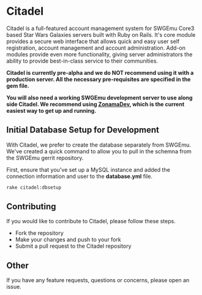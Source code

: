 # Citadel

Citadel is a full-featured account management system for SWGEmu Core3 based Star Wars Galaxies servers built with Ruby on Rails. It's core module provides a secure web interface that allows quick and easy user self registration, account management and account administration. Add-on modules provide even more functionality, giving server administrators the ability to provide best-in-class service to their communities.

**Citadel is currently pre-alpha and we do NOT recommend using it with a production server. All the necessary pre-requisites are specified in the gem file.**

**You will also need a working SWGEmu development server to use along side Citadel. We recommend using [ZonamaDev](https://github.com/Zonama/ZonamaDev), which is the current easiest way to get up and running.**

## Initial Database Setup for Development

With Citadel, we prefer to create the database separately from SWGEmu. We've created a quick command to allow you to pull in the schemna from the SWGEmu gerrit repository.

First, ensure that you've set up a MySQL instance and added the connection information and user to the **database.yml** file.

```bash
rake citadel:dbsetup
```

## Contributing

If you would like to contribute to Citadel, please follow these steps.

- Fork the repository
- Make your changes and push to your fork
- Submit a pull request to the Citadel repository

## Other

If you have any feature requests, questions or concerns, please open an issue.
